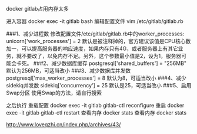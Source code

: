 docker gitlab占用内存太多

进入容器
docker exec -it gitlab bash
编辑配置文件
vim /etc/gitlab/gitlab.rb

###1、减少进程数
修改配置文件/etc/gitlab/gitlab.rb中的worker_processes:
unicorn['work_processes'] = 2
默认是被注释掉的，官方建议该值是CPU核心数加一，可以提高服务器的响应速度，如果内存只有4G，或者服务器上有其它业务，就不要改了，以免内存不足。另外，这个参数最小值是2，设为1，服务器可能会卡死。
###2、减少数据库缓存
postgresql['shared_buffers'] = "256MB"
默认为256MB，可适当改小
###3、减少数据库并发数
postgresql['max_worker_processes'] = 8
默认为8，可适当改小
###4、减少sidekiq并发数
sidekiq['concurrency'] = 25
默认是25，可适当改小
###5、启用Swap分区
使用Swap的方法，请自行搜索


之后执行
重载配置
docker exec -it gitlab gitlab-ctl reconfigure
重启
docker exec -it gitlab gitlab-ctl restart
查看内存
docker stats
查看内存
docker stats

http://www.loveqzhi.cn/index.php/archives/43/